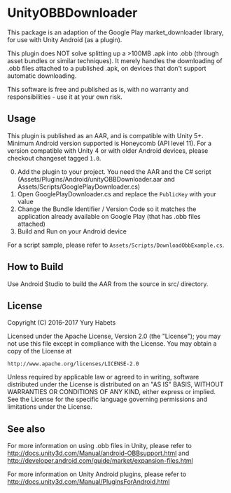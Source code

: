 # UnityOBBDownloader
This package is an adaption of the Google Play market_downloader library, for use with Unity Android (as a plugin).

This plugin does NOT solve splitting up a >100MB .apk into .obb (through asset bundles or similar techniques).
It merely handles the downloading of .obb files attached to a published .apk, on devices that don't support automatic downloading.

This software is free and published as is, with no warranty and responsibilities - use it at your own risk.

## Usage
This plugin is published as an AAR, and is compatible with Unity 5+. Minimum Android version supported is Honeycomb (API level 11). For a version compatible with Unity 4 or with older Android devices, please checkout changeset tagged `1.0`.

0.	Add the plugin to your project. You need the AAR and the C# script (Assets/Plugins/Android/unityOBBDownloader.aar and Assets/Scripts/GooglePlayDownloader.cs)
1.	Open GooglePlayDownloader.cs and replace the `PublicKey` with your value
2.	Change the Bundle Identifier / Version Code so it matches the application already available on Google Play (that has .obb files attached)
3.	Build and Run on your Android device

For a script sample, please refer to `Assets/Scripts/DownloadObbExample.cs`.

## How to Build
Use Android Studio to build the AAR from the source in src/ directory.

## License
Copyright (C) 2016-2017 Yury Habets

Licensed under the Apache License, Version 2.0 (the "License");
you may not use this file except in compliance with the License.
You may obtain a copy of the License at

    http://www.apache.org/licenses/LICENSE-2.0

Unless required by applicable law or agreed to in writing, software
distributed under the License is distributed on an "AS IS" BASIS,
WITHOUT WARRANTIES OR CONDITIONS OF ANY KIND, either express or implied.
See the License for the specific language governing permissions and
limitations under the License.

## See also
For more information on using .obb files in Unity, please refer to http://docs.unity3d.com/Manual/android-OBBsupport.html and http://developer.android.com/guide/market/expansion-files.html

For more information on Unity Android plugins, please refer to http://docs.unity3d.com/Manual/PluginsForAndroid.html
